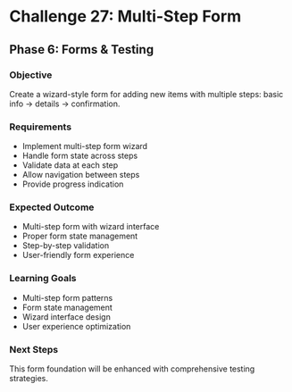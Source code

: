# Challenge 27: Multi-Step Form

## Phase 6: Forms & Testing

### Objective
Create a wizard-style form for adding new items with multiple steps: basic info → details → confirmation.

### Requirements
- Implement multi-step form wizard
- Handle form state across steps
- Validate data at each step
- Allow navigation between steps
- Provide progress indication

### Expected Outcome
- Multi-step form with wizard interface
- Proper form state management
- Step-by-step validation
- User-friendly form experience

### Learning Goals
- Multi-step form patterns
- Form state management
- Wizard interface design
- User experience optimization

### Next Steps
This form foundation will be enhanced with comprehensive testing strategies.
